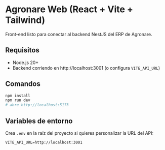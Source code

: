 # Agronare Web (React + Vite + Tailwind)

Front-end listo para conectar al backend NestJS del ERP de Agronare.

## Requisitos
- Node.js 20+
- Backend corriendo en http://localhost:3001 (o configura `VITE_API_URL`)

## Comandos
```bash
npm install
npm run dev
# abre http://localhost:5173
```

## Variables de entorno
Crea `.env` en la raíz del proyecto si quieres personalizar la URL del API:
```
VITE_API_URL=http://localhost:3001
```

